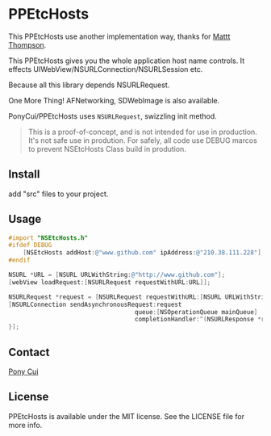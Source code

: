 # PPEtcHosts

This PPEtcHosts use another implementation way, thanks for [Mattt Thompson](http://github.com/mattt).

This PPEtcHosts gives you the whole application host name controls. It effects UIWebView/NSURLConnection/NSURLSession etc.

Because all this library depends NSURLRequest.

One More Thing! AFNetworking, SDWebImage is also available.

PonyCui/PPEtcHosts uses `NSURLRequest`, swizzling init method.

> This is a proof-of-concept, and is not intended for use in production. It's not safe use in prodution. For safely, all code use DEBUG marcos to prevent NSEtcHosts Class build in prodution.

## Install

add "src" files to your project.

## Usage

```objective-c
#import "NSEtcHosts.h"
#ifdef DEBUG
    [NSEtcHosts addHost:@"www.github.com" ipAddress:@"210.38.111.228"];
#endif
```

```objective-c
NSURL *URL = [NSURL URLWithString:@"http://www.github.com"];
[webView loadRequest:[NSURLRequest requestWithURL:URL]];
```

```objective-c
NSURLRequest *request = [NSURLRequest requestWithURL:[NSURL URLWithString:@"http://www.github.com"]];
[NSURLConnection sendAsynchronousRequest:request
                                   queue:[NSOperationQueue mainQueue]
                                   completionHandler:^(NSURLResponse *response, NSData *data, NSError *connectionError) {
}];
```

## Contact

[Pony Cui](http://github.com/ponycui)

## License

PPEtcHosts is available under the MIT license. See the LICENSE file for more info.

